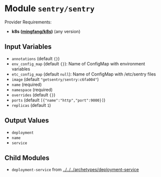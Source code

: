 
# Module `sentry/sentry`

Provider Requirements:
* **k8s ([mingfang/k8s](https://registry.terraform.io/providers/mingfang/k8s/latest))** (any version)

## Input Variables
* `annotations` (default `{}`)
* `env_config_map` (default `{}`): Name of ConfigMap with environment variables
* `etc_config_map` (default `null`): Name of ConfigMap with /etc/sentry files
* `image` (default `"getsentry/sentry:c6fa004"`)
* `name` (required)
* `namespace` (required)
* `overrides` (default `{}`)
* `ports` (default `[{"name":"http","port":9000}]`)
* `replicas` (default `1`)

## Output Values
* `deployment`
* `name`
* `service`

## Child Modules
* `deployment-service` from [../../../archetypes/deployment-service](../../../archetypes/deployment-service)

